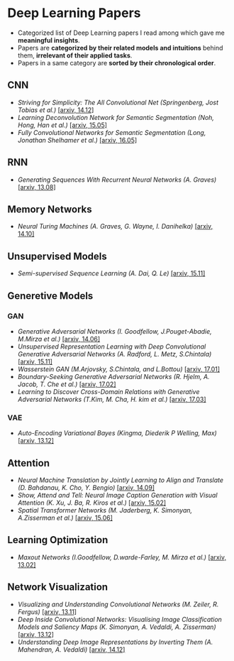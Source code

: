# Deep Learning Papers
- Categorized list of Deep Learning papers I read among which gave me **meaningful insights**.
- Papers are **categorized by their related models and intuitions** behind them, **irrelevant of their applied tasks**.
- Papers in a same category are **sorted by their chronological order**.


## CNN
- *Striving for Simplicity: The All Convolutional Net (Springenberg, Jost Tobias et al.)* [[arxiv, 14.12]](http://arxiv.org/abs/1412.6806)
- *Learning Deconvolution Network for Semantic Segmentation (Noh, Hong, Han et al.)*  [[arxiv, 15.05]](https://arxiv.org/abs/1505.04366)
- *Fully Convolutional Networks for Semantic Segmentation (Long, Jonathan Shelhamer et al.)* [[arxiv, 16.05]](https://arxiv.org/abs/1605.06211)


## RNN
- *Generating Sequences With Recurrent Neural Networks (A. Graves)* [[arxiv, 13.08]](http://arxiv.org/abs/1308.0850)


## Memory Networks
- *Neural Turing Machines (A. Graves, G. Wayne, I. Danihelka)* [[arxiv, 14.10]](http://arxiv.org/abs/1410.5401)


## Unsupervised Models
- *Semi-supervised Sequence Learning (A. Dai, Q. Le)* [[arxiv, 15.11]](https://arxiv.org/abs/1511.01432)


## Generetive Models

### GAN
- *Generative Adversarial Networks (I. Goodfellow, J.Pouget-Abadie, M.Mirza et al.)* [[arxiv, 14.06]](http://arxiv.org/abs/1406.2661)
- *Unsupervised Representation Learning with Deep Convolutional Generative Adversarial Networks (A. Radford, L. Metz, S.Chintala)* [[arxiv, 15.11]](http://arxiv.org/abs/1511.06434)
- *Wasserstein GAN (M.Arjovsky, S.Chintala, and L.Bottou)*  [[arxiv, 17.01]](http://arxiv.org/abs/1701.07875)
- *Boundary-Seeking Generative Adversarial Networks (R. Hjelm, A. Jacob, T. Che et al.)*  [[arxiv, 17.02]](http://arxiv.org/abs/1702.08431)
- *Learning to Discover Cross-Domain Relations with Generative Adversarial Networks (T.Kim, M. Cha, H. kim et al.)*  [[arxiv, 17.03]](http://arxiv.org/abs/1703.05192)

### VAE
- *Auto-Encoding Variational Bayes (Kingma, Diederik P Welling, Max)* [[arxiv, 13.12]](http://arxiv.org/abs/1312.6114)


## Attention
- *Neural Machine Translation by Jointly Learning to Align and Translate (D. Bahdanau, K. Cho, Y. Bengio)* [[arxiv, 14.09]](http://arxiv.org/abs/1409.0473)
- *Show, Attend and Tell: Neural Image Caption Generation with Visual Attention (K. Xu, J. Ba, R. Kiros et al.)* [[arxiv, 15.02]](http://arxiv.org/abs/1502.03044)
- *Spatial Transformer Networks (M. Jaderberg, K. Simonyan, A.Zisserman et al.)* [[arxiv, 15.06]](http://arxiv.org/abs/1506.02025)


## Learning Optimization
- *Maxout Networks (I.Goodfellow, D.warde-Farley, M. Mirza et al.)* [[arxiv, 13.02]](https://arxiv.org/abs/1302.4389)


## Network Visualization
- *Visualizing and Understanding Convolutional Networks (M. Zeiler, R. Fergus)* [[arxiv, 13.11]](http://arxiv.org/abs/1311.2901)
- *Deep Inside Convolutional Networks: Visualising Image Classification Models and Saliency Maps (K. Simonyan, A. Vedaldi, A. Zisserman)* [[arxiv, 13.12]](http://arxiv.org/abs/1312.6034)
- *Understanding Deep Image Representations by Inverting Them (A. Mahendran, A. Vedaldi)* [[arxiv, 14.12]](http://arxiv.org/abs/1412.0035)

